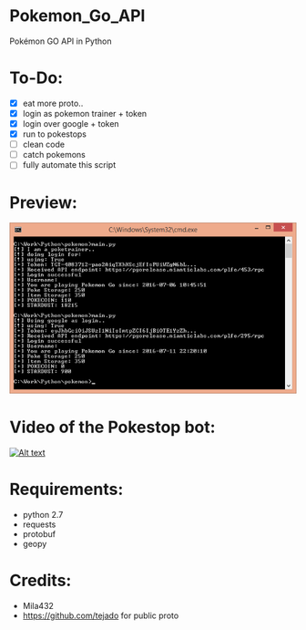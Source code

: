 # Pokemon_Go_API
Pokémon GO API in Python

# To-Do:
- [x] eat more proto..
- [x] login as pokemon trainer + token
- [x] login over google + token
- [x] run to pokestops
- [ ] clean code
- [ ] catch pokemons
- [ ] fully automate this script

# Preview:

![Alt text](etc/screen.png?raw=true "result screen")

# Video of the Pokestop bot:

[![Alt text](http://img.youtube.com/vi/i1UmYyntz8A/0.jpg)](http://www.youtube.com/watch?v=i1UmYyntz8A "Pokemon_Go_API Pokestop farmer")

# Requirements:
- python 2.7
- requests
- protobuf
- geopy

# Credits:
- Mila432
- https://github.com/tejado for public proto
